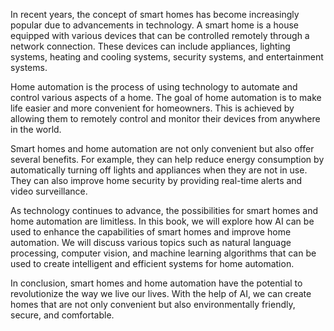 
In recent years, the concept of smart homes has become increasingly popular due to advancements in technology. A smart home is a house equipped with various devices that can be controlled remotely through a network connection. These devices can include appliances, lighting systems, heating and cooling systems, security systems, and entertainment systems.

Home automation is the process of using technology to automate and control various aspects of a home. The goal of home automation is to make life easier and more convenient for homeowners. This is achieved by allowing them to remotely control and monitor their devices from anywhere in the world.

Smart homes and home automation are not only convenient but also offer several benefits. For example, they can help reduce energy consumption by automatically turning off lights and appliances when they are not in use. They can also improve home security by providing real-time alerts and video surveillance.

As technology continues to advance, the possibilities for smart homes and home automation are limitless. In this book, we will explore how AI can be used to enhance the capabilities of smart homes and improve home automation. We will discuss various topics such as natural language processing, computer vision, and machine learning algorithms that can be used to create intelligent and efficient systems for home automation.

In conclusion, smart homes and home automation have the potential to revolutionize the way we live our lives. With the help of AI, we can create homes that are not only convenient but also environmentally friendly, secure, and comfortable.
